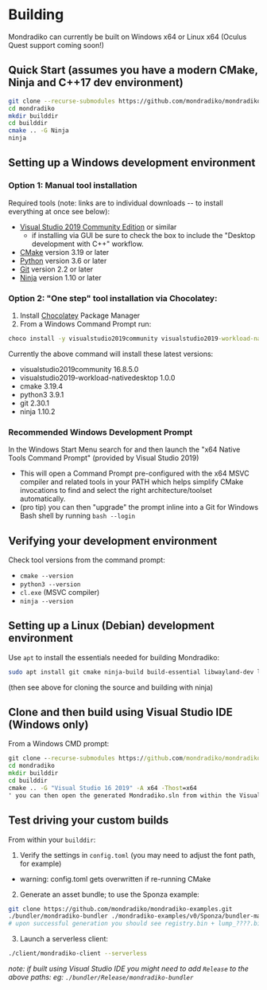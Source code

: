 # Building

Mondradiko can currently be built on Windows x64 or Linux x64 (Oculus Quest support coming soon!)

## Quick Start (assumes you have a modern CMake, Ninja and C++17 dev environment)

```bash
git clone --recurse-submodules https://github.com/mondradiko/mondradiko
cd mondradiko
mkdir builddir
cd builddir
cmake .. -G Ninja
ninja
```

## Setting up a Windows development environment

### Option 1: Manual tool installation

Required tools (note: links are to individual downloads -- to install everything at once see below):
* [Visual Studio 2019 Community Edition](https://visualstudio.microsoft.com/vs/community/) or similar
  - if installing via GUI be sure to check the box to include the "Desktop development with C++" workflow.
* [CMake](https://cmake.org/download/) version 3.19 or later
* [Python](https://www.python.org/downloads/windows/) version 3.6 or later
* [Git](https://gitforwindows.org) version 2.2 or later
* [Ninja](https://github.com/ninja-build/ninja/releases) version 1.10 or later

### Option 2: "One step" tool installation via Chocolatey:
1. Install [Chocolatey](https://chocolatey.org/install) Package Manager
2. From a Windows Command Prompt run:
```cmd
choco install -y visualstudio2019community visualstudio2019-workload-nativedesktop cmake python3 git ninja
```
Currently the above command will install these latest versions:
* visualstudio2019community 16.8.5.0
* visualstudio2019-workload-nativedesktop 1.0.0
* cmake 3.19.4
* python3 3.9.1
* git 2.30.1
* ninja 1.10.2

### Recommended Windows Development Prompt
In the Windows Start Menu search for and then launch the "x64 Native Tools Command Prompt" (provided by Visual Studio 2019)
  - This will open a Command Prompt pre-configured with the x64 MSVC compiler and related tools in your PATH
    which helps simplify CMake invocations to find and select the right architecture/toolset automatically.
  - (pro tip) you can then "upgrade" the prompt inline into a Git for Windows Bash shell by running `bash --login`

## Verifying your development environment
Check tool versions from the command prompt:
- `cmake --version`
- `python3 --version`
- `cl.exe` (MSVC compiler)
- `ninja --version`

## Setting up a Linux (Debian) development environment

Use `apt` to install the essentials needed for building Mondradiko:
```bash
sudo apt install git cmake ninja-build build-essential libwayland-dev libxrandr-dev
```

(then see above for cloning the source and building with ninja)

## Clone and then build using Visual Studio IDE (Windows only)

From a Windows CMD prompt:

```cmd
git clone --recurse-submodules https://github.com/mondradiko/mondradiko
cd mondradiko
mkdir builddir
cd builddir
cmake .. -G "Visual Studio 16 2019" -A x64 -Thost=x64
' you can then open the generated Mondradiko.sln from within the Visual Studio IDE
```

## Test driving your custom builds

From within your `builddir`:

1. Verify the settings in `config.toml` (you may need to adjust the font path, for example)
  - warning: config.toml gets overwritten if re-running CMake
2. Generate an asset bundle; to use the Sponza example:
```bash
git clone https://github.com/mondradiko/mondradiko-examples.git
./bundler/mondradiko-bundler ./mondradiko-examples/v0/Sponza/bundler-manifest.toml
# upon successful generation you should see registry.bin + lump_????.bin files created
```
3. Launch a serverless client:
```bash
./client/mondradiko-client --serverless
```

*note: if built using Visual Studio IDE you might need to add `Release` to the above paths:
eg: `./bundler/Release/mondradiko-bundler`*
